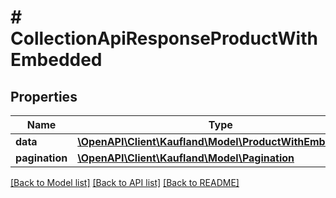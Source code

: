 # # CollectionApiResponseProductWithEmbedded

## Properties

Name | Type | Description | Notes
------------ | ------------- | ------------- | -------------
**data** | [**\OpenAPI\Client\Kaufland\Model\ProductWithEmbedded[]**](ProductWithEmbedded.md) |  |
**pagination** | [**\OpenAPI\Client\Kaufland\Model\Pagination**](Pagination.md) |  | [optional]

[[Back to Model list]](../../README.md#models) [[Back to API list]](../../README.md#endpoints) [[Back to README]](../../README.md)

